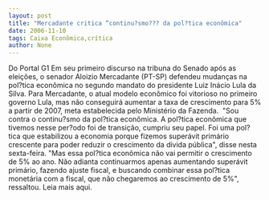 ```yaml
---
layout: post
title: "Mercadante critica “continu?smo??? da pol?tica econômica"
date: 2006-11-10
tags: Caixa Econômica,crítica
author: None
---
```

Do Portal G1
Em seu primeiro discurso na tribuna do Senado após as eleições, o senador Aloizio Mercadante (PT-SP) defendeu mudanças na pol?tica econômica no segundo mandato do presidente Luiz Inácio Lula da Silva. 
Para Mercadante, o atual modelo econômico foi vitorioso no primeiro governo Lula, mas não conseguirá aumentar a taxa de crescimento para 5% a partir de 2007, meta estabelecida pelo Ministério da Fazenda. &nbsp;\"Sou contra o continu?smo da pol?tica econômica. A pol?tica econômica que tivemos nesse per?odo foi de transição, cumpriu seu papel. Foi uma pol?tica que estabilizou a economia porque fizemos superávit primário crescente para poder reduzir o crescimento da divida pública\", disse nesta sexta-feira. 
\"Mas essa pol?tica econômica não vai permitir o crescimento de 5% ao ano. Não adianta continuarmos apenas aumentando superávit primário, fazendo ajuste fiscal, e buscando combinar essa pol?tica monetária com a fiscal, que não chegaremos ao crescimento de 5%\", ressaltou.
Leia mais aqui. 